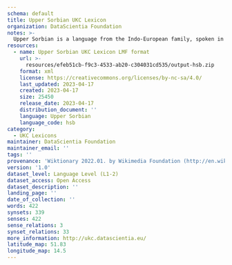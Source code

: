 ```yaml
---
schema: default
title: Upper Sorbian UKC Lexicon
organization: DataScientia Foundation
notes: >-
  Upper Sorbian is a language from the Indo-European family, spoken in Eurasia. The UKC Lexicon of Upper Sorbian is represented as a lexico-semantic network. It consists of words, word senses, synsets, as well as sense-level and synset-level relationships.
resources:
  - name: Upper Sorbian UKC Lexicon LMF format
    url: >-
      resources/efeb51cb-f9c3-4533-ab20-c304031cd535/output-hsb.zip
    format: xml
    license: https://creativecommons.org/licenses/by-nc-sa/4.0/
    last_updated: 2023-04-17
    created: 2023-04-17
    size: 25450
    release_date: 2023-04-17
    distribution_document: ''
    language: Upper Sorbian
    language_code: hsb
category:
  - UKC Lexicons
maintainer: DataScientia Foundation
maintainer_email: ''
tags: ''
provenance: 'Wiktionary 2022.01. by Wikimedia Foundation (http://en.wiktionary.org); CogNet 2.1 by Khuyagbaatar Batsuren, National University of Mongolia (http://cognet.ukc.disi.unitn.it); MorphyNet 2.0 by Gábor Bella and Khuyagbaatar Batsuren (http://ukc.disi.unitn.it/index.php/morphynet/); Princeton WordNet 2.1 by Princeton University (https://wordnet.princeton.edu)'
version: '1.0'
dataset_level: Language Level (L1-2)
dataset_access: Open Access
dataset_description: ''
landing_page: ''
date_of_collection: ''
words: 422
synsets: 339
senses: 422
sense_relations: 3
synset_relations: 33
more_information: http://ukc.datascientia.eu/
latitude_map: 51.83
longitude_map: 14.5
---
```

